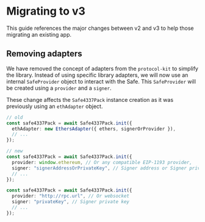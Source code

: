 # Migrating to v3

This guide references the major changes between v2 and v3 to help those migrating an existing app.

## Removing adapters

We have removed the concept of adapters from the `protocol-kit` to simplify the library. Instead of using specific library adapters, we will now use an internal `SafeProvider` object to interact with the Safe. This `SafeProvider` will be created using a `provider` and a `signer`.

These change affects the `Safe4337Pack` instance creation as it was previously using an `ethAdapter` object.

```typescript
// old
const safe4337Pack = await Safe4337Pack.init({
  ethAdapter: new EthersAdapter({ ethers, signerOrProvider }),
  // ...
});
```

```typescript
// new
const safe4337Pack = await Safe4337Pack.init({
  provider: window.ethereum, // Or any compatible EIP-1193 provider,
  signer: "signerAddressOrPrivateKey", // Signer address or Signer private key. If not provider the first account of the provider will be used
  // ...
});

const safe4337Pack = await Safe4337Pack.init({
  provider: "http://rpc.url", // Or websocket
  signer: "privateKey", // Signer private key
  // ...
});
```
